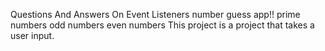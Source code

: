 Questions And Answers On Event Listeners
number guess app!!
prime numbers
odd numbers
even numbers
This project is a project that takes a user input.
